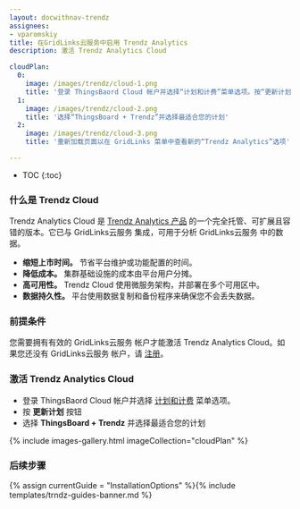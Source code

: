 ```yaml
---
layout: docwithnav-trendz
assignees:
- vparomskiy
title: 在GridLinks云服务中启用 Trendz Analytics
description: 激活 Trendz Analytics Cloud

cloudPlan:
  0:
    image: /images/trendz/cloud-1.png
    title: '登录 ThingsBaord Cloud 帐户并选择“计划和计费”菜单选项。按“更新计划”按钮'
  1:
    image: /images/trendz/cloud-2.png
    title: '选择“ThingsBoard + Trendz”并选择最适合您的计划'
  2:
    image: /images/trendz/cloud-3.png
    title: '重新加载页面以在 GridLinks 菜单中查看新的“Trendz Analytics”选项'

---
```


* TOC
{:toc}

### 什么是 Trendz Cloud

Trendz Analytics Cloud 是 [Trendz Analytics 产品](/products/trendz/) 的一个完全托管、可扩展且容错的版本。它已与 GridLinks云服务 集成，可用于分析 GridLinks云服务 中的数据。

- **缩短上市时间。** 节省平台维护或功能配置的时间。
- **降低成本。** 集群基础设施的成本由平台用户分摊。
- **高可用性。** Trendz Cloud 使用微服务架构，并部署在多个可用区中。
- **数据持久性。** 平台使用数据复制和备份程序来确保您不会丢失数据。

### 前提条件

您需要拥有有效的 GridLinks云服务 帐户才能激活 Trendz Analytics Cloud。如果您还没有 GridLinks云服务 帐户，请 [注册](https://gridlinks.codingas.com/signup)。

### 激活 Trendz Analytics Cloud

- 登录 ThingsBaord Cloud 帐户并选择 [计划和计费](https://gridlinks.codingas.com/billing) 菜单选项。
- 按 **更新计划** 按钮
- 选择 **ThingsBoard + Trendz** 并选择最适合您的计划


{% include images-gallery.html imageCollection="cloudPlan" %}

### 后续步骤

{% assign currentGuide = "InstallationOptions" %}{% include templates/trndz-guides-banner.md %}